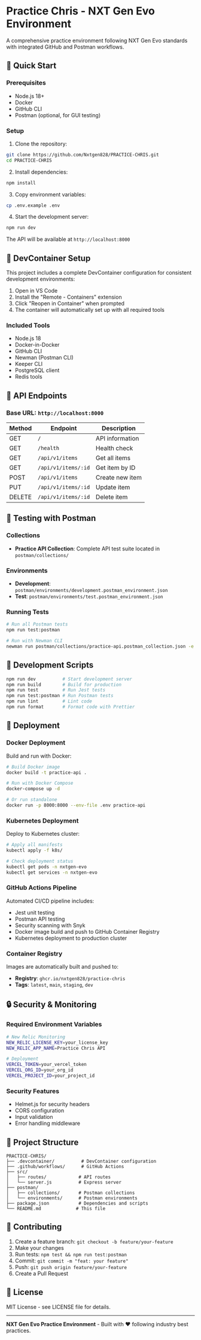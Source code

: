 # Practice Chris - NXT Gen Evo Environment

A comprehensive practice environment following NXT Gen Evo standards with integrated GitHub and Postman workflows.

## 🚀 Quick Start

### Prerequisites
- Node.js 18+
- Docker
- GitHub CLI
- Postman (optional, for GUI testing)

### Setup
1. Clone the repository:
```bash
git clone https://github.com/Nxtgen828/PRACTICE-CHRIS.git
cd PRACTICE-CHRIS
```

2. Install dependencies:
```bash
npm install
```

3. Copy environment variables:
```bash
cp .env.example .env
```

4. Start the development server:
```bash
npm run dev
```

The API will be available at `http://localhost:8000`

## 🐳 DevContainer Setup

This project includes a complete DevContainer configuration for consistent development environments:

1. Open in VS Code
2. Install the "Remote - Containers" extension
3. Click "Reopen in Container" when prompted
4. The container will automatically set up with all required tools

### Included Tools
- Node.js 18
- Docker-in-Docker
- GitHub CLI
- Newman (Postman CLI)
- Keeper CLI
- PostgreSQL client
- Redis tools

## 📡 API Endpoints

### Base URL: `http://localhost:8000`

| Method | Endpoint | Description |
|--------|----------|-------------|
| GET | `/` | API information |
| GET | `/health` | Health check |
| GET | `/api/v1/items` | Get all items |
| GET | `/api/v1/items/:id` | Get item by ID |
| POST | `/api/v1/items` | Create new item |
| PUT | `/api/v1/items/:id` | Update item |
| DELETE | `/api/v1/items/:id` | Delete item |

## 🧪 Testing with Postman

### Collections
- **Practice API Collection**: Complete API test suite located in `postman/collections/`

### Environments
- **Development**: `postman/environments/development.postman_environment.json`
- **Test**: `postman/environments/test.postman_environment.json`

### Running Tests
```bash
# Run all Postman tests
npm run test:postman

# Run with Newman CLI
newman run postman/collections/practice-api.postman_collection.json -e postman/environments/development.postman_environment.json
```

## 🔧 Development Scripts

```bash
npm run dev          # Start development server
npm run build        # Build for production
npm run test         # Run Jest tests
npm run test:postman # Run Postman tests
npm run lint         # Lint code
npm run format       # Format code with Prettier
```

## 🚀 Deployment

### Docker Deployment
Build and run with Docker:
```bash
# Build Docker image
docker build -t practice-api .

# Run with Docker Compose
docker-compose up -d

# Or run standalone
docker run -p 8000:8000 --env-file .env practice-api
```

### Kubernetes Deployment
Deploy to Kubernetes cluster:
```bash
# Apply all manifests
kubectl apply -f k8s/

# Check deployment status
kubectl get pods -n nxtgen-evo
kubectl get services -n nxtgen-evo
```

### GitHub Actions Pipeline
Automated CI/CD pipeline includes:
- Jest unit testing
- Postman API testing
- Security scanning with Snyk
- Docker image build and push to GitHub Container Registry
- Kubernetes deployment to production cluster

### Container Registry
Images are automatically built and pushed to:
- **Registry**: `ghcr.io/nxtgen828/practice-chris`
- **Tags**: `latest`, `main`, `staging`, `dev`

## 🔒 Security & Monitoring

### Required Environment Variables
```bash
# New Relic Monitoring
NEW_RELIC_LICENSE_KEY=your_license_key
NEW_RELIC_APP_NAME=Practice Chris API

# Deployment
VERCEL_TOKEN=your_vercel_token
VERCEL_ORG_ID=your_org_id
VERCEL_PROJECT_ID=your_project_id
```

### Security Features
- Helmet.js for security headers
- CORS configuration
- Input validation
- Error handling middleware

## 📁 Project Structure

```
PRACTICE-CHRIS/
├── .devcontainer/          # DevContainer configuration
├── .github/workflows/      # GitHub Actions
├── src/
│   ├── routes/            # API routes
│   └── server.js          # Express server
├── postman/
│   ├── collections/       # Postman collections
│   └── environments/      # Postman environments
├── package.json           # Dependencies and scripts
└── README.md             # This file
```

## 🤝 Contributing

1. Create a feature branch: `git checkout -b feature/your-feature`
2. Make your changes
3. Run tests: `npm test && npm run test:postman`
4. Commit: `git commit -m "feat: your feature"`
5. Push: `git push origin feature/your-feature`
6. Create a Pull Request

## 📝 License

MIT License - see LICENSE file for details.

---

**NXT Gen Evo Practice Environment** - Built with ❤️ following industry best practices.
